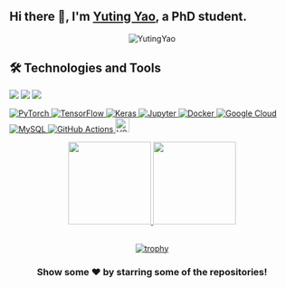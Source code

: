 ## Hi there 👋, I'm [Yuting Yao](https://space.bilibili.com/22535722), a PhD student.

<center>

<a><img src="https://komarev.com/ghpvc/?username=YutingYao&label=Views&color=blue&style=plastic" alt="YutingYao" /></a>

</center>

## 🛠  Technologies and Tools




![](https://img.shields.io/badge/OS-Linux-informational?style=flat&logo=linux&logoColor=white&color=f37f40)
![](https://img.shields.io/badge/Code-Python-informational?style=flat&logo=python&logoColor=white&color=0f80c0)
![](https://img.shields.io/badge/Code-Scala-informational?style=flat&logo=scala&logoColor=white&color=0f80c0)
<!-- ![](https://img.shields.io/badge/Tool-Spark-informational?style=flat&logo=apache-spark&logoColor=white&color=d5ad21) -->

<p align="left">  
<!--    <a href="https://sklearn.org/" target="_blank"> <img src="https://img.shields.io/badge/Scikit Learn-282C34?logo=scikit-learn" alt="ScikitLearn logo" title="Scikit Learn" height="25" /> </a> <a href="https://numpy.org/" target="_blank"> <img alt="NumPy" src="https://img.shields.io/badge/numpy%20-%23013243.svg?&style=for-the-badge&logo=numpy&logoColor=white" /> </a> <a href="https://pandas.pydata.org/" target="_blank"> <img alt="Pandas" src="https://img.shields.io/badge/pandas%20-%23150458.svg?&style=for-the-badge&logo=pandas&logoColor=white" /> </a>  -->
<!--    <a href="https://streamlit.io/" target="_blank"> <img src="https://img.shields.io/badge/Streamlit-282C34?logo=streamlit" alt="Streamlit logo" title="Heroku" height="25" /> </a> <a href="https://www.heroku.com/" target="_blank"> <img src="https://img.shields.io/badge/Heroku-282C34?logo=heroku&logoColor=A3AAEB" alt="Heroku logo" title="Heroku" height="25" /> </a> -->
<!--   <img alt="MongoDB" src="https://img.shields.io/badge/-MongoDB-black?style=flat-square&logo=mongodb" height="25" /> </a> <a href="https://www.mongodb.com/zh-cn" target="_blank">  -->
  <a href="https://pyotrch.org/" target="_blank"> <img alt="PyTorch" src="https://img.shields.io/badge/PyTorch%20-%23EE4C2C.svg?&style=for-the-badge&logo=PyTorch&logoColor=white" /> </a> <a href="https://tensorflow.org/" target="_blank"> <img alt="TensorFlow" src="https://img.shields.io/badge/TensorFlow%20-%23FF6F00.svg?&style=for-the-badge&logo=TensorFlow&logoColor=white" /> <a href="https://keras.io/" target="_blank"> <img alt="Keras" src="https://img.shields.io/badge/Keras%20-%23D00000.svg?&style=for-the-badge&logo=Keras&logoColor=white"/> </a><a href="https://jupyter.org/" target="_blank"> <img alt="Jupyter" src="https://img.shields.io/badge/Jupyter%20-%23F37626.svg?&style=for-the-badge&logo=Jupyter&logoColor=white" /> </a> <a href="https://www.docker.com/" target = "_blank"> <img alt="Docker" src="https://img.shields.io/badge/docker%20-%230db7ed.svg?&style=for-the-badge&logo=docker&logoColor=white"/> </a> <a href = "https://cloud.google.com/" target = "_blank"> <img alt="Google Cloud" src="https://img.shields.io/badge/Google%20Cloud%20-%234285F4.svg?&style=for-the-badge&logo=google-cloud&logoColor=white"/> </a> <a href="https://www.mysql.com/" target= "_blank"> <img alt="MySQL" src="https://img.shields.io/badge/mysql-%2300f.svg?&style=for-the-badge&logo=mysql&logoColor=white"/> </a> <a href="https://github.com/features/actions" target = "_blank"> <img alt="GitHub Actions" src="https://img.shields.io/badge/github%20actions%20-%232671E5.svg?&style=for-the-badge&logo=github%20actions&logoColor=white"/> </a>   <img alt="VSCode" src="https://img.shields.io/badge/-VSCode-007ACC?style=flat-square&logo=visual-studio-code&logoColor=white" height="25" /> </a> <a href="https://code.visualstudio.com/" target="_blank">
  
 
<div align="center">






<a href="https://github.com/YutingYao">
<!--   <img align="center" src="https://github-readme-stats.vercel.app/api?username=YutingYao&show_icons=true&theme=dark&line_height=27" alt="Yuting's github stats"/> -->
  <img height="146em" src="https://github-readme-stats.vercel.app/api?username=YutingYao&show_icons=true&theme=dark&include_all_commits=true&count_private=true"/>
  <img height="146em" src="https://github-readme-stats.vercel.app/api/top-langs/?username=YutingYao&layout=compact&langs_count=7&theme=dark"/>   
</a>
  
<br>
<br>
  
[![trophy](https://github-profile-trophy.vercel.app/?username=YutingYao&theme=onedark)](https://github.com/ryo-ma/github-profile-trophy)
  
</div>
  
  
<div align="center">

### Show some ❤️ by starring some of the repositories!

</div>

<!--
**YutingYao/YutingYao** is a ✨ _special_ ✨ repository because its `README.md` (this file) appears on your GitHub profile.

Here are some ideas to get you started:

- 🔭 I’m currently working on ...
- 🌱 I’m currently learning ...
- 👯 I’m looking to collaborate on ...
- 🤔 I’m looking for help with ...
- 💬 Ask me about ...
- 📫 How to reach me: ...
- 😄 Pronouns: ...
- ⚡ Fun fact: ...
-->
